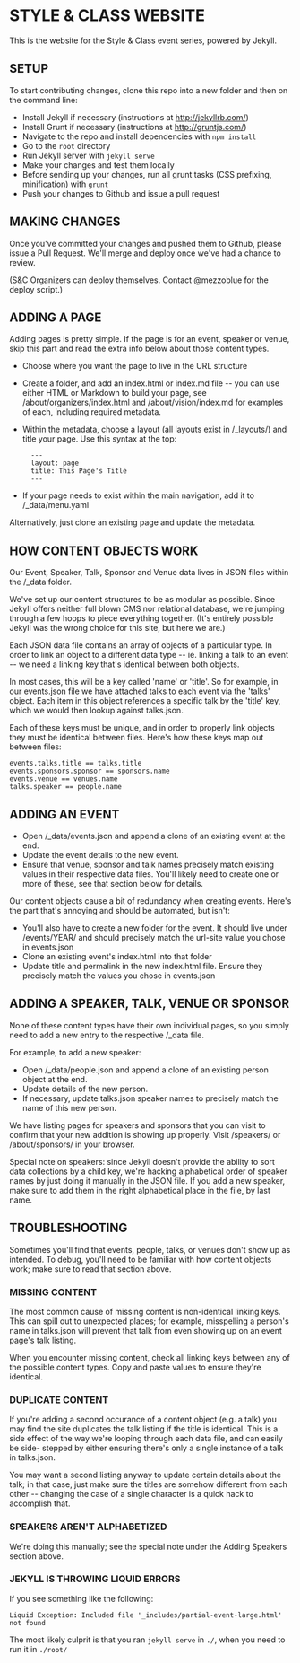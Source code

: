 # STYLE & CLASS WEBSITE

This is the website for the Style & Class event series, powered by Jekyll.

## SETUP

To start contributing changes, clone this repo into a new folder and then on
the command line:

* Install Jekyll if necessary (instructions at http://jekyllrb.com/)
* Install Grunt if necessary (instructions at http://gruntjs.com/)
* Navigate to the repo and install dependencies with ``npm install``
* Go to the `root` directory
* Run Jekyll server with ``jekyll serve``
* Make your changes and test them locally
* Before sending up your changes, run all grunt tasks (CSS prefixing, 
  minification) with ``grunt``
* Push your changes to Github and issue a pull request

## MAKING CHANGES

Once you've committed your changes and pushed them to Github, please issue a
Pull Request. We'll merge and deploy once we've had a chance to review.

(S&C Organizers can deploy themselves. Contact @mezzoblue for the deploy
script.)


## ADDING A PAGE

Adding pages is pretty simple. If the page is for an event, speaker or
venue, skip this part and read the extra info below about those content types.

* Choose where you want the page to live in the URL structure
* Create a folder, and add an index.html or index.md file -- you can use
  either HTML or Markdown to build your page, see /about/organizers/index.html
  and /about/vision/index.md for examples of each, including required metadata.
* Within the metadata, choose a layout (all layouts exist in /_layouts/) and
  title your page. Use this syntax at the top:

        ---
        layout: page
        title: This Page's Title
        ---

* If your page needs to exist within the main navigation, add it to
  /_data/menu.yaml

Alternatively, just clone an existing page and update the metadata.


## HOW CONTENT OBJECTS WORK

Our Event, Speaker, Talk, Sponsor and Venue data lives in JSON files within the
/_data folder.

We've set up our content structures to be as modular as possible. Since Jekyll
offers neither full blown CMS nor relational database, we're jumping through a
few hoops to piece everything together. (It's entirely possible Jekyll was the
wrong choice for this site, but here we are.)

Each JSON data file contains an array of objects of a particular type. In order
to link an object to a different data type -- ie. linking a talk to an event --
we need a linking key that's identical between both objects.

In most cases, this will be a key called 'name' or 'title'. So for example, in
our events.json file we have attached talks to each event via the 'talks'
object. Each item in this object references a specific talk by the 'title' key,
which we would then lookup against talks.json.

Each of these keys must be unique, and in order to properly link objects they
must be identical between files. Here's how these keys map out between files:

    events.talks.title == talks.title
    events.sponsors.sponsor == sponsors.name
    events.venue == venues.name
    talks.speaker == people.name


## ADDING AN EVENT

* Open /_data/events.json and append a clone of an existing event at the end.
* Update the event details to the new event.
* Ensure that venue, sponsor and talk names precisely match existing values in
  their respective data files. You'll likely need to create one or more of
  these, see that section below for details.

Our content objects cause a bit of redundancy when creating events. Here's the
part that's annoying and should be automated, but isn't:

* You'll also have to create a new folder for the event. It should live under
  /events/YEAR/ and should precisely match the url-site value you chose in
  events.json
* Clone an existing event's index.html into that folder
* Update title and permalink in the new index.html file. Ensure they precisely
  match the values you chose in events.json


## ADDING A SPEAKER, TALK, VENUE OR SPONSOR

None of these content types have their own individual pages, so you simply need
to add a new entry to the respective /_data file.

For example, to add a new speaker:

* Open /_data/people.json and append a clone of an existing person object at the
  end.
* Update details of the new person.
* If necessary, update talks.json speaker names to precisely match the name of
  this new person.

We have listing pages for speakers and sponsors that you can visit to
confirm that your new addition is showing up properly. Visit /speakers/ or
/about/sponsors/ in your browser.

Special note on speakers: since Jekyll doesn't provide the ability to sort data
collections by a child key, we're hacking alphabetical order of speaker names by
just doing it manually in the JSON file. If you add a new speaker, make sure to
add them in the right alphabetical place in the file, by last name.


## TROUBLESHOOTING

Sometimes you'll find that events, people, talks, or venues don't show up as
intended. To debug, you'll need to be familiar with how content objects work;
make sure to read that section above.

### MISSING CONTENT

The most common cause of missing content is non-identical linking keys. This can
spill out to unexpected places; for example, misspelling a person's name in
talks.json will prevent that talk from even showing up on an event page's talk
listing.

When you encounter missing content, check all linking keys between any of the
possible content types. Copy and paste values to ensure they're identical.


### DUPLICATE CONTENT

If you're adding a second occurance of a content object (e.g. a talk) you may
find the site duplicates the talk listing if the title is identical. This is a
side effect of the way we're looping through each data file, and can easily be
side- stepped by either ensuring there's only a single instance of a talk in
talks.json.

You may want a second listing anyway to update certain details about the talk;
in that case, just make sure the titles are somehow different from each other --
changing the case of a single character is a quick hack to accomplish that.


### SPEAKERS AREN'T ALPHABETIZED

We're doing this manually; see the special note under the Adding Speakers
section above.


### JEKYLL IS THROWING LIQUID ERRORS

If you see something like the following:

    Liquid Exception: Included file '_includes/partial-event-large.html' not found

The most likely culprit is that you ran ``jekyll serve`` in `./`, when you need to run it in `./root/`

